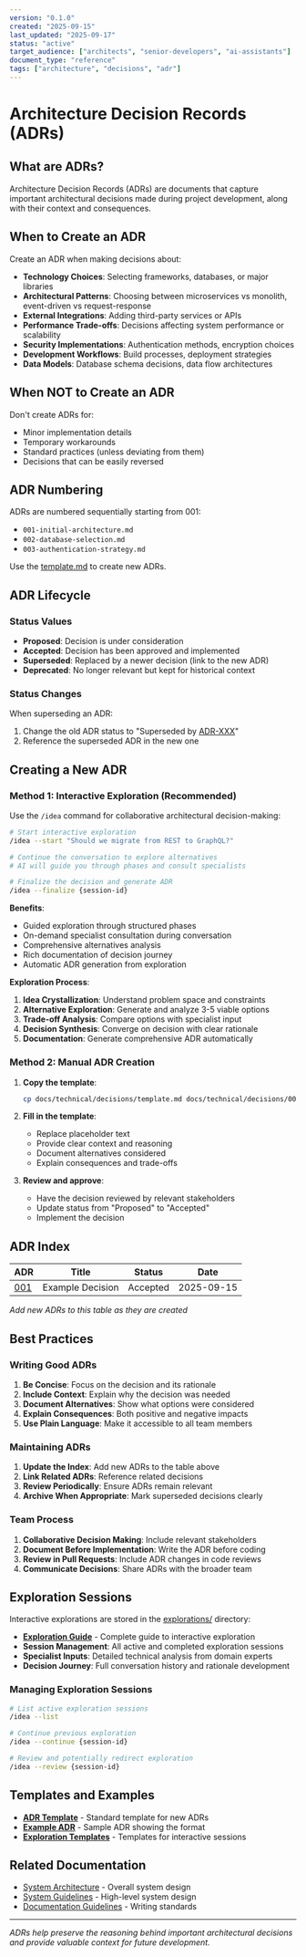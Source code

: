 ```yaml
---
version: "0.1.0"
created: "2025-09-15"
last_updated: "2025-09-17"
status: "active"
target_audience: ["architects", "senior-developers", "ai-assistants"]
document_type: "reference"
tags: ["architecture", "decisions", "adr"]
---
```


# Architecture Decision Records (ADRs)

## What are ADRs?

Architecture Decision Records (ADRs) are documents that capture important architectural decisions made during project development, along with their context and consequences.

## When to Create an ADR

Create an ADR when making decisions about:

- **Technology Choices**: Selecting frameworks, databases, or major libraries
- **Architectural Patterns**: Choosing between microservices vs monolith, event-driven vs request-response
- **External Integrations**: Adding third-party services or APIs
- **Performance Trade-offs**: Decisions affecting system performance or scalability
- **Security Implementations**: Authentication methods, encryption choices
- **Development Workflows**: Build processes, deployment strategies
- **Data Models**: Database schema decisions, data flow architectures

## When NOT to Create an ADR

Don't create ADRs for:
- Minor implementation details
- Temporary workarounds
- Standard practices (unless deviating from them)
- Decisions that can be easily reversed

## ADR Numbering

ADRs are numbered sequentially starting from 001:
- `001-initial-architecture.md`
- `002-database-selection.md`
- `003-authentication-strategy.md`

Use the [template.md](./template.md) to create new ADRs.

## ADR Lifecycle

### Status Values
- **Proposed**: Decision is under consideration
- **Accepted**: Decision has been approved and implemented
- **Superseded**: Replaced by a newer decision (link to the new ADR)
- **Deprecated**: No longer relevant but kept for historical context

### Status Changes
When superseding an ADR:
1. Change the old ADR status to "Superseded by [ADR-XXX](./XXX-new-decision.md)"
2. Reference the superseded ADR in the new one

## Creating a New ADR

### Method 1: Interactive Exploration (Recommended)

Use the `/idea` command for collaborative architectural decision-making:

```bash
# Start interactive exploration
/idea --start "Should we migrate from REST to GraphQL?"

# Continue the conversation to explore alternatives
# AI will guide you through phases and consult specialists

# Finalize the decision and generate ADR
/idea --finalize {session-id}
```

**Benefits**:
- Guided exploration through structured phases
- On-demand specialist consultation during conversation
- Comprehensive alternatives analysis
- Rich documentation of decision journey
- Automatic ADR generation from exploration

**Exploration Process**:
1. **Idea Crystallization**: Understand problem space and constraints
2. **Alternative Exploration**: Generate and analyze 3-5 viable options
3. **Trade-off Analysis**: Compare options with specialist input
4. **Decision Synthesis**: Converge on decision with clear rationale
5. **Documentation**: Generate comprehensive ADR automatically

### Method 2: Manual ADR Creation

1. **Copy the template**:
   ```bash
   cp docs/technical/decisions/template.md docs/technical/decisions/001-your-decision.md
   ```

2. **Fill in the template**:
   - Replace placeholder text
   - Provide clear context and reasoning
   - Document alternatives considered
   - Explain consequences and trade-offs

3. **Review and approve**:
   - Have the decision reviewed by relevant stakeholders
   - Update status from "Proposed" to "Accepted"
   - Implement the decision

## ADR Index

| ADR | Title | Status | Date |
|-----|-------|--------|------|
| [001](./001-example.md) | Example Decision | Accepted | 2025-09-15 |

*Add new ADRs to this table as they are created*

## Best Practices

### Writing Good ADRs

1. **Be Concise**: Focus on the decision and its rationale
2. **Include Context**: Explain why the decision was needed
3. **Document Alternatives**: Show what options were considered
4. **Explain Consequences**: Both positive and negative impacts
5. **Use Plain Language**: Make it accessible to all team members

### Maintaining ADRs

1. **Update the Index**: Add new ADRs to the table above
2. **Link Related ADRs**: Reference related decisions
3. **Review Periodically**: Ensure ADRs remain relevant
4. **Archive When Appropriate**: Mark superseded decisions clearly

### Team Process

1. **Collaborative Decision Making**: Include relevant stakeholders
2. **Document Before Implementation**: Write the ADR before coding
3. **Review in Pull Requests**: Include ADR changes in code reviews
4. **Communicate Decisions**: Share ADRs with the broader team

## Exploration Sessions

Interactive explorations are stored in the [explorations/](./explorations/) directory:

- **[Exploration Guide](./explorations/README.md)** - Complete guide to interactive exploration
- **Session Management**: All active and completed exploration sessions
- **Specialist Inputs**: Detailed technical analysis from domain experts
- **Decision Journey**: Full conversation history and rationale development

### Managing Exploration Sessions

```bash
# List active exploration sessions
/idea --list

# Continue previous exploration
/idea --continue {session-id}

# Review and potentially redirect exploration
/idea --review {session-id}
```

## Templates and Examples

- **[ADR Template](./template.md)** - Standard template for new ADRs
- **[Example ADR](./001-example.md)** - Sample ADR showing the format
- **[Exploration Templates](./explorations/templates/)** - Templates for interactive sessions

## Related Documentation

- [System Architecture](../architecture/README.md) - Overall system design
- [System Guidelines](../../../CLAUDE.md) - High-level system design
- [Documentation Guidelines](../../development/guidelines/documentation-guidelines.md) - Writing standards

---

*ADRs help preserve the reasoning behind important architectural decisions and provide valuable context for future development.*